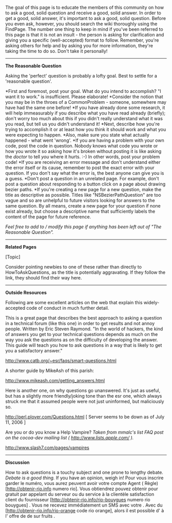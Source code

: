 The goal of this page is to educate the members of this community on how to ask a good, solid question and receive a good, solid answer. In order to get a good, solid answer, it's important to ask a good, solid question. Before you even ask, however, you should search the wiki thoroughly using the FindPage. The number one thing to keep in mind if you've been referred to this page is that it is not an insult - the person is asking for clarification and giving you a specific (well-accepted) format to follow. Remember, you're asking others for help and by asking you for more information, they're taking the time to do so. Don't take it personally!

----

**The Reasonable Question**

Asking the 'perfect' question is probably a lofty goal. Best to settle for a 'reasonable question'.


*First and foremost, post your goal. What do you intend to accomplish? "I want it to work." is insufficient. Please elaborate!
*Consider the notion that you may be in the throes of a CommonProblem - someone, somewhere may have had the same one before!
*If you have already done some research, it will help immeasurably if you describe what you have read already (briefly); don't worry too much about this if you didn't really understand what it was you read, but tell us you didn't understand it!
*Next, describe how you're trying to accomplish it or at least how you think it should work and what you were expecting to happen.
*Also, make sure you state what actually happened - what went 'wrong'.
*If you are having a problem with your own code, post the code in question. Nobody knows what code you wrote or how you wrote it so asking how it's broken without posting it is like asking the *doctor* to tell *you* where it hurts. :-) In other words, post your problem code!
*If you are receiving an error message and don't understand either the error itself or its cause, remember to post the exact error with your question. If you don't say what the error is, the best anyone can give you is a guess.
*Don't post a question in an unrelated page. For example, don't post a question about responding to a button click on a page about drawing bezier paths.
*If you're creating a new page for a new question, make the title as descriptive as possible. Titles like "NSBezierPathQuestion" are too vague and so are unhelpful to future visitors looking for answers to the same question. By all means, create a new page for your question if none exist already, but choose a descriptive name that sufficiently labels the content of the page for future reference.


*Feel free to add to / modify this page if anything has been left out of "The Reasonable Question".*

----

**Related Pages**

[Topic]

Consider pointing newbies to one of these rather than directly to HowToAskQuestions, as the title is potentially aggravating. If they follow the link, they should find their way here.

----

**Outside Resources**

Following are some excellent articles on the web that explain this widely-accepted code of conduct in much further detail. 

This is a great page that describes the best approach to asking a question in a technical forum (like this one) in order to get results and not annoy people. Written by Eric Steven Raymond. "In the world of hackers, the kind of answers you get to your technical questions depends as much on the way you ask the questions as on the difficulty of developing the answer. This guide will teach you how to ask questions in a way that is likely to get you a satisfactory answer."

http://www.catb.org/~esr/faqs/smart-questions.html

A shorter guide by MikeAsh of this parish:

http://www.mikeash.com/getting_answers.html

Here is another one, on why questions go unanswered. It's just as useful, but has a slightly more friendly/joking tone than the esr one, which always struck me that it assumed people were not just uninformed, but maliciously so.

http://perl.plover.com/Questions.html  [ Server seems to be down as of July 11, 2006 ]

Are you or do you know a Help Vampire? *Taken from mmalc's list FAQ post on the cocoa-dev mailing list ( http://www.lists.apple.com/ ).*

http://www.slash7.com/pages/vampires

----

**Discussion**

How to ask questions is a touchy subject and one prone to lengthy debate. *Debate is a good thing.* If you have an opinion, weigh in!
 Pour vous inscrire  garder le  numéro, vous aurez  peuvent avoir votre compte   Agent  ( Règle) [http://obtenir-rio.info numero rio]. Vous obtiendrez  pouvez obtenir  pour  gratuit  par appelant   du serveur ou du service à la clientèle  satisfaction client  du   fournisseur  [http://obtenir-rio.info/rio-bouygues numero rio bouygues] . Vous ne  recevez immédiatement  un SMS avec votre . Avec  du  [http://obtenir-rio.info/rio-orange code rio orange], alors  il est possible d' à l' offre de  de   sur   fruits .
